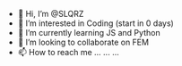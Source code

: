 - 👋 Hi, I’m @SLQRZ
- 👀 I’m interested in Coding (start in 0 days)
- 🌱 I’m currently learning JS and Python
- 💞️ I’m looking to collaborate on FEM
- 📫 How to reach me ...  ...  ...

<!---
SLQRZ/SLQRZ is a ✨ special ✨ repository because its `README.md` (this file) appears on your GitHub profile.
You can click the Preview link to take a look at your changes.
--->

